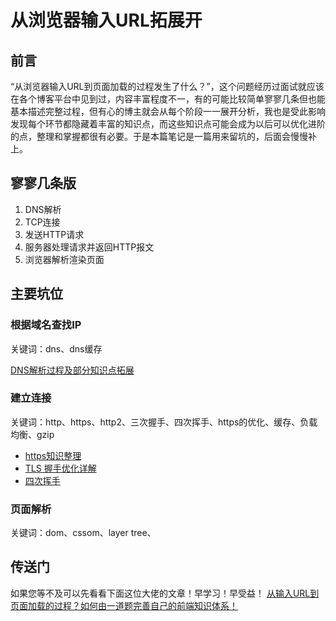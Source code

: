 # 从浏览器输入URL拓展开
## 前言
“从浏览器输入URL到页面加载的过程发生了什么？”，这个问题经历过面试就应该在各个博客平台中见到过，内容丰富程度不一，有的可能比较简单寥寥几条但也能基本描述完整过程，但有心的博主就会从每个阶段一一展开分析，我也是受此影响发现每个环节都隐藏着丰富的知识点，而这些知识点可能会成为以后可以优化进阶的点，整理和掌握都很有必要。于是本篇笔记是一篇用来留坑的，后面会慢慢补上。
## 寥寥几条版
1. DNS解析
2. TCP连接
3. 发送HTTP请求
4. 服务器处理请求并返回HTTP报文
5. 浏览器解析渲染页面

## 主要坑位

### 根据域名查找IP
关键词：dns、dns缓存

[DNS解析过程及部分知识点拓展](https://www.ilmiao.com/article/js/19)
### 建立连接
关键词：http、https、http2、三次握手、四次挥手、https的优化、缓存、负载均衡、gzip
* [https知识整理](https://www.ilmiao.com/article/js/11)
* [TLS 握手优化详解](https://imququ.com/post/optimize-tls-handshake)
* [四次挥手](https://www.ilmiao.com/article/js/20)
### 页面解析
关键词：dom、cssom、layer tree、

## 传送门
如果您等不及可以先看看下面这位大佬的文章！早学习！早受益！
[从输入URL到页面加载的过程？如何由一道题完善自己的前端知识体系！](http://www.dailichun.com/2018/03/12/whenyouenteraurl.html)